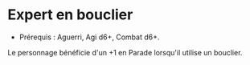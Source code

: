 # Expert en bouclier

- Prérequis : Aguerri, Agi d6+, Combat d6+.

Le personnage bénéficie d'un +1 en Parade lorsqu'il utilise un bouclier. 